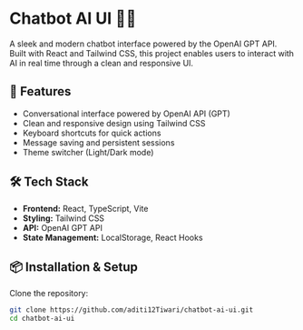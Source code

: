 # Chatbot AI UI 💬🤖

A sleek and modern chatbot interface powered by the OpenAI GPT API. Built with React and Tailwind CSS, this project enables users to interact with AI in real time through a clean and responsive UI.

## 🚀 Features

- Conversational interface powered by OpenAI API (GPT)
- Clean and responsive design using Tailwind CSS
- Keyboard shortcuts for quick actions
- Message saving and persistent sessions
- Theme switcher (Light/Dark mode)

## 🛠️ Tech Stack

- **Frontend:** React, TypeScript, Vite
- **Styling:** Tailwind CSS
- **API:** OpenAI GPT API
- **State Management:** LocalStorage, React Hooks

## 📦 Installation & Setup

Clone the repository:

```bash
git clone https://github.com/aditi12Tiwari/chatbot-ai-ui.git
cd chatbot-ai-ui
